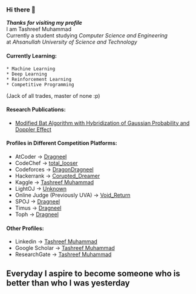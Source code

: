 ### Hi there 👋

***Thanks for visiting my profile***\
I am Tashreef Muhammad  
Currently a student studying *Computer Science and Engineering*  
at *Ahsanullah University of Science and Technology*  


#### Currently Learning:
```
* Machine Learning
* Deep Learning
* Reinforcement Learning
* Competitive Programming
```
(Jack of all trades, master of none :p)

#### Research Publications:
- [Modified Bat Algorithm with Hybridization of Gaussian Probability and Doppler Effect](https://ieeexplore.ieee.org/abstract/document/9068014)

#### Profiles in Different Competition Platforms:
- AtCoder -> [Dragneel](https://atcoder.jp/users/Dragneel)
- CodeChef -> [total_looser](https://www.codechef.com/users/total_looser)
- Codeforces -> [DragonDragneel](http://codeforces.com/profile/DragonDragneel)
- Hackerrank -> [Corupted_Dreamer](https://www.hackerrank.com/Corupted_Dreamer?hr_r=1)
- Kaggle -> [Tashreef Muhammad](https://www.kaggle.com/tashreefmuhammad)
- LightOJ -> [Unknown](http://lightoj.com/volume_userstat.php?user_id=52763)
- Online Judge (Previously UVA) -> [Void_Return](https://uhunt.onlinejudge.org/id/908219)
- SPOJ -> [Dragneel](https://www.spoj.com/users/dragneel/)
- Timus -> [Dragneel](https://acm.timus.ru/author.aspx?id=274987)
- Toph -> [Dragneel](https://toph.co/u/Dragneel)

#### Other Profiles:
- Linkedin -> [Tashreef Muhammad](https://www.linkedin.com/in/tashreefmuhammad/)
- Google Scholar -> [Tashreef Muhammad](https://scholar.google.com/citations?user=W_IaQKAAAAAJ&hl=en)
- ResearchGate -> [Tashreef Muhammad](https://www.researchgate.net/profile/Tashreef_Muhammad)

## Everyday I aspire to become someone who is better than who I was yesterday

<!--
**TashreefMuhammad/TashreefMuhammad** is a ✨ _special_ ✨ repository because its `README.md` (this file) appears on your GitHub profile.

Here are some ideas to get you started:

- 🔭 I’m currently working on ...
- 🌱 I’m currently learning ...
- 👯 I’m looking to collaborate on ...
- 🤔 I’m looking for help with ...
- 💬 Ask me about ...
- 📫 How to reach me: ...
- 😄 Pronouns: ...
- ⚡ Fun fact: ...
-->
